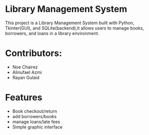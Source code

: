 # Library Management System
This project is a Library Management System built with Python, Tkinter(GUI), and SQLite(backend),it allows users to manage books, borrowers, and loans in a library environment.

# Contributors:
- Noe Chairez
- Alinufael Azmi
- Rayan Gulaid

# Features
- Book checkout/return
- add borrowers/books
- manage loans/late fees
- Simple graphic interface









